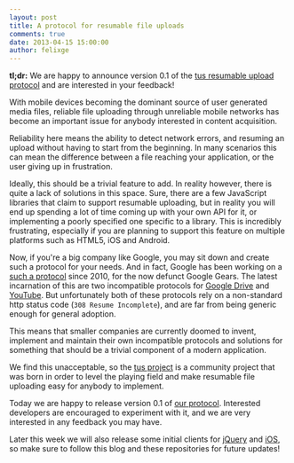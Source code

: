 ```yaml
---
layout: post
title: A protocol for resumable file uploads
comments: true
date: 2013-04-15 15:00:00
author: felixge
---
```


**tl;dr:** We are happy to announce version 0.1 of the [tus resumable upload
protocol](/protocols/resumable-upload.html) and are interested in your
feedback!

With mobile devices becoming the dominant source of user generated media files,
reliable file uploading through unreliable mobile networks has become an
important issue for anybody interested in content acquisition.

Reliability here means the ability to detect network errors, and resuming an
upload without having to start from the beginning. In many scenarios this can
mean the difference between a file reaching your application, or the user
giving up in frustration.

Ideally, this should be a trivial feature to add. In reality however, there is
quite a lack of solutions in this space. Sure, there are a few JavaScript
libraries that claim to support resumable uploading, but in reality you will
end up spending a lot of time coming up with your own API for it, or
implementing a poorly specified one specific to a library. This is incredibly
frustrating, especially if you are planning to support this feature on multiple
platforms such as HTML5, iOS and Android.

Now, if you're a big company like Google, you may sit down and create such a
protocol for your needs. And in fact, Google has been working on a [such a
protocol](http://code.google.com/p/gears/wiki/ResumableHttpRequestsProposal)
since 2010, for the now defunct Google Gears. The latest incarnation of this
are two incompatible protocols for [Google
Drive](https://developers.google.com/drive/manage-uploads) and
[YouTube](https://developers.google.com/youtube/v3/guides/using_resumable_upload_protocol).
But unfortunately both of these protocols rely on a non-standard http status
code (`308 Resume Incomplete`), and are far from being generic enough for
general adoption.

This means that smaller companies are currently doomed to invent, implement and
maintain their own incompatible protocols and solutions for something that
should be a trivial component of a modern application.

We find this unacceptable, so the [tus project](http://www.tus.io/) is a
community project that was born in order to level the playing field and make
resumable file uploading easy for anybody to implement.

Today we are happy to release version 0.1 of [our
protocol](/protocols/resumable-upload.html). Interested developers are
encouraged to experiment with it, and we are very interested in any feedback
you may have.

Later this week we will also release some initial clients for
[jQuery](https://github.com/tus/tus-jquery-client) and
[iOS](https://github.com/tus/tus-ios-client), so make sure to follow this blog
and these repositories for future updates!

